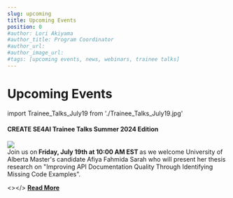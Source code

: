 ```yaml
---
slug: upcoming
title: Upcoming Events
position: 0
#author: Lori Akiyama
#author_title: Program Coordinator 
#author_url: 
#author_image_url: 
#tags: [upcoming events, news, webinars, trainee talks]
---
```

# Upcoming Events 
  
<!-- Upcoming Events coming soon -->
  
import Trainee_Talks_July19 from './Trainee_Talks_July19.jpg'


<div class="container2">
<h4>CREATE SE4AI Trainee Talks Summer 2024 Edition</h4>
<div class="events ">
<div class="manuel_cosentino_n_CMLApjfI_unsplash1">
<img src={Trainee_Talks_July19}/>
</div>
<div class="text">
Join us on<strong> Friday, July 19th at 10:00 AM EST </strong> as we welcome University of Alberta Master's candidate Afiya Fahmida Sarah who will present her thesis research on "Improving API Documentation Quality Through Identifying Missing Code Examples".

<></>
<a href="/blog/2022/09/21/upcoming/event/CREATE_SE4AI_Trainee_Talks_Summer_2024_Edition"> <strong>Read More</strong></a>
</div>
</div>  </div> 


